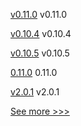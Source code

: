 
[v0.11.0](https://github.com/hyperledger/aries-acapy-docs/releases/tag/v0.11.0) v0.11.0

[v0.10.4](https://github.com/hyperledger/aries-acapy-docs/releases/tag/v0.10.4) v0.10.4

[v0.10.5](https://github.com/hyperledger/aries-acapy-docs/releases/tag/v0.10.5) v0.10.5

[0.11.0](https://github.com/hyperledger/aries-cloudagent-python/releases/tag/0.11.0) 0.11.0

[v2.0.1](https://github.com/hyperledger/aries-framework-swift/releases/tag/v2.0.1) v2.0.1


[See more >>>](https://start-here.hyperledger.org/releases)
